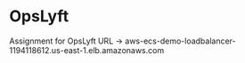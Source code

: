# OpsLyft
Assignment for OpsLyft
URL -> aws-ecs-demo-loadbalancer-1194118612.us-east-1.elb.amazonaws.com
